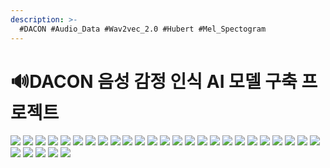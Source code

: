 ```yaml
---
description: >-
  #DACON #Audio_Data #Wav2vec_2.0 #Hubert #Mel_Spectogram
---
```


# 🔊DACON 음성 감정 인식 AI 모델 구축 프로젝트

![](<../../../.gitbook/assets/VoiceRecognition0.jpg>)
![](<../../../.gitbook/assets/VoiceRecognition1.jpg>)
![](<../../../.gitbook/assets/VoiceRecognition2.jpg>)
![](<../../../.gitbook/assets/VoiceRecognition3.jpg>)
![](<../../../.gitbook/assets/VoiceRecognition4.jpg>)
![](<../../../.gitbook/assets/VoiceRecognition5.jpg>)
![](<../../../.gitbook/assets/VoiceRecognition6.jpg>)
![](<../../../.gitbook/assets/VoiceRecognition7.jpg>)
![](<../../../.gitbook/assets/VoiceRecognition8.jpg>)
![](<../../../.gitbook/assets/VoiceRecognition9.jpg>)
![](<../../../.gitbook/assets/VoiceRecognition10.jpg>)
![](<../../../.gitbook/assets/VoiceRecognition11.jpg>)
![](<../../../.gitbook/assets/VoiceRecognition12.jpg>)
![](<../../../.gitbook/assets/VoiceRecognition13.jpg>)
![](<../../../.gitbook/assets/VoiceRecognition14.jpg>)
![](<../../../.gitbook/assets/VoiceRecognition15.jpg>)
![](<../../../.gitbook/assets/VoiceRecognition16.jpg>)
![](<../../../.gitbook/assets/VoiceRecognition17.jpg>)
![](<../../../.gitbook/assets/VoiceRecognition18.jpg>)
![](<../../../.gitbook/assets/VoiceRecognition19.jpg>)
![](<../../../.gitbook/assets/VoiceRecognition20.jpg>)
![](<../../../.gitbook/assets/VoiceRecognition21.jpg>)
![](<../../../.gitbook/assets/VoiceRecognition22.jpg>)
![](<../../../.gitbook/assets/VoiceRecognition23.jpg>)
![](<../../../.gitbook/assets/VoiceRecognition24.jpg>)
![](<../../../.gitbook/assets/VoiceRecognition25.jpg>)
![](<../../../.gitbook/assets/VoiceRecognition26.jpg>)
![](<../../../.gitbook/assets/VoiceRecognition27.jpg>)
![](<../../../.gitbook/assets/VoiceRecognition28.jpg>)
![](<../../../.gitbook/assets/VoiceRecognition29.jpg>)